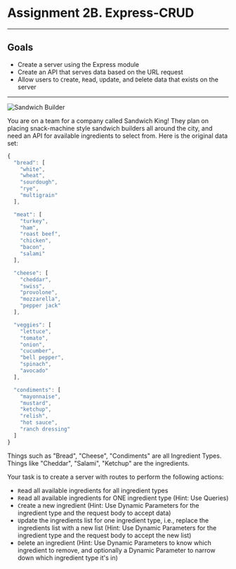# Assignment 2B. Express-CRUD

---

## Goals

- Create a server using the Express module
- Create an API that serves data based on the URL request
- Allow users to `C`reate, `R`ead, `U`pdate, and `D`elete data that exists on the server

---

![Sandwich Builder](https://i.imgur.com/Q1q6Ngd.jpg)

You are on a team for a company called Sandwich King! They plan on placing snack-machine style sandwich builders all around the city, and need an API for available ingredients to select from. Here is the original data set:

```js
{
  "bread": [
    "white",
    "wheat",
    "sourdough",
    "rye",
    "multigrain"
  ],

  "meat": [
    "turkey",
    "ham",
    "roast beef",
    "chicken",
    "bacon",
    "salami"
  ],

  "cheese": [
    "cheddar",
    "swiss",
    "provolone",
    "mozzarella",
    "pepper jack"
  ],

  "veggies": [
    "lettuce",
    "tomato",
    "onion",
    "cucumber",
    "bell pepper",
    "spinach",
    "avocado"
  ],

  "condiments": [
    "mayonnaise",
    "mustard",
    "ketchup",
    "relish",
    "hot sauce",
    "ranch dressing"
  ]
}
```

Things such as "Bread", "Cheese", "Condiments" are all Ingredient Types. Things like "Cheddar", "Salami", "Ketchup" are the ingredients.

Your task is to create a server with routes to perform the following actions:

- `R`ead all available ingredients for all ingredient types
- `R`ead all available ingredients for ONE ingredient type (Hint: Use Queries)
- `C`reate a new ingredient (Hint: Use Dynamic Parameters for the ingredient type and the request body to accept data)
- `U`pdate the ingredients list for one ingredient type, i.e., replace the ingredients list with a new list (Hint: Use Dynamic Parameters for the ingredient type and the request body to accept the new list)
- `D`elete an ingredient (Hint: Use Dynamic Parameters to know which ingredient to remove, and optionally a Dynamic Parameter to narrow down which ingredient type it's in)

